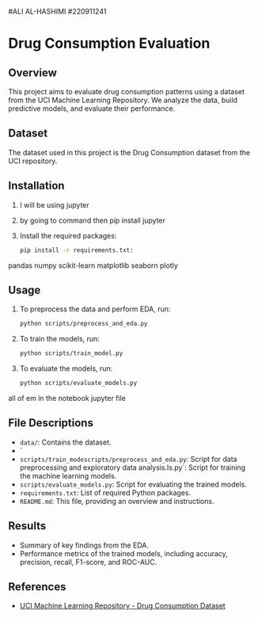 #ALI AL-HASHIMI
#220911241
# Drug Consumption Evaluation

## Overview
This project aims to evaluate drug consumption patterns using a dataset from the UCI Machine Learning Repository. We analyze the data, build predictive models, and evaluate their performance.

## Dataset
The dataset used in this project is the Drug Consumption dataset from the UCI repository.

## Installation
1. I will be using jupyter
2. by going to command then pip install jupyter
    
3. Install the required packages:
    ```sh
    pip install -r requirements.txt:
    ```
pandas
numpy
scikit-learn
matplotlib
seaborn
plotly


## Usage
1. To preprocess the data and perform EDA, run:
    ```sh
    python scripts/preprocess_and_eda.py
    ```
2. To train the models, run:
    ```sh
    python scripts/train_model.py
    ```
3. To evaluate the models, run:
    ```sh
    python scripts/evaluate_models.py
    ```
all of em in the notebook jupyter file

## File Descriptions
- `data/`: Contains the dataset.
- `
- `scripts/train_modescripts/preprocess_and_eda.py`: Script for data preprocessing and exploratory data analysis.ls.py`: Script for training the machine learning models.
- `scripts/evaluate_models.py`: Script for evaluating the trained models.
- `requirements.txt`: List of required Python packages.
- `README.md`: This file, providing an overview and instructions.

## Results
- Summary of key findings from the EDA.
- Performance metrics of the trained models, including accuracy, precision, recall, F1-score, and ROC-AUC.

## References
- [UCI Machine Learning Repository - Drug Consumption Dataset](https://archive.ics.uci.edu/ml/datasets/Drug+consumption+%28quantified%29)
